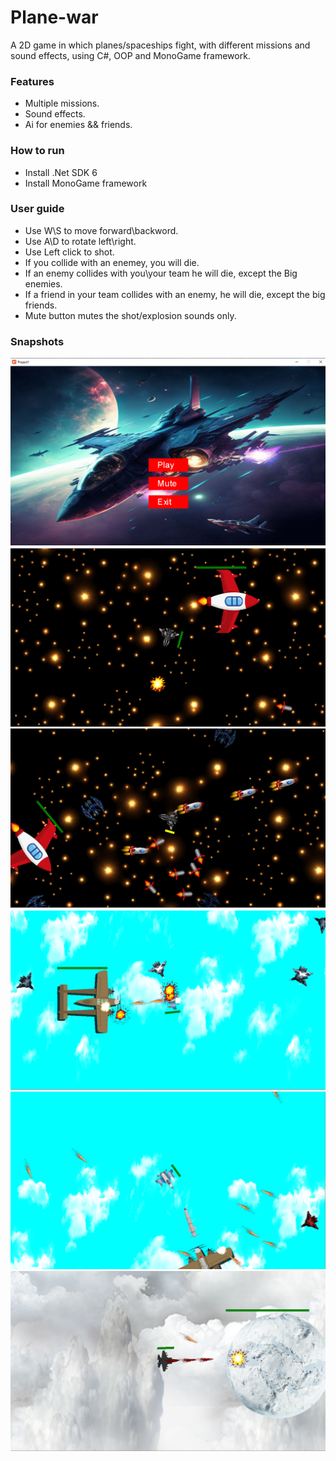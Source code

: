 # Plane-war
A 2D game in which planes/spaceships fight, with different missions and sound effects, using C#, OOP and MonoGame framework.

### Features
* Multiple missions.
* Sound effects.
* Ai for enemies && friends.

### How to run 
* Install .Net SDK 6
* Install MonoGame framework

### User guide 
* Use W\S to move forward\backword.
* Use A\D to rotate left\right.
* Use Left click to shot.
* If you collide with an enemey, you will die.
* If an enemy collides with you\your team he will die, except the Big enemies.
* If a friend in your team collides with an enemy, he will die, except the big friends.
* Mute button mutes the shot/explosion sounds only.

### Snapshots

<div> 
<img src = "https://github.com/Bedo-Sayed/Plane-war/blob/main/Screen_shots/main_menu.png">
<div>

<div> 
<img src = "https://github.com/Bedo-Sayed/Plane-war/blob/main/Screen_shots/mission1_1.png">
<div>

<div> 
<img src = "https://github.com/Bedo-Sayed/Plane-war/blob/main/Screen_shots/mission1_2.png">
<div>

<div> 
<img src = "https://github.com/Bedo-Sayed/Plane-war/blob/main/Screen_shots/mission2_1.png">
<div>

<div> 
<img src = "https://github.com/Bedo-Sayed/Plane-war/blob/main/Screen_shots/mission2_2.png">
<div>

<div> 
<img src = "https://github.com/Bedo-Sayed/Plane-war/blob/main/Screen_shots/mission3_1.png">
<div>
